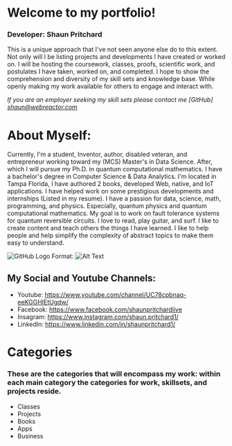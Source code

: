 # Welcome to my portfolio!

### Developer: Shaun Pritchard
This is a unique approach that I've not seen anyone else do to this extent. Not only will I be listing projects and developments I have created or worked on. I will be hosting the coursework, classes, proofs, scientific work, and postulates I have taken, worked on, and completed. I hope to show the comprehension and diversity of my skill sets and knowledge base. While openly making my work available for others to engage and interact with. 

*If you are an employer seeking my skill sets please contact me
[GitHub] shaun@webreactor.com*

# About Myself: 

Currently, I'm a student, Inventor, author, disabled veteran, and entrepreneur working toward my (MCS) Master's in Data Science. After, which I will pursue my Ph.D. in quantum computational mathematics. I have a bachelor's degree in Computer Science & Data Analytics. I'm located in Tampa Florida, I have authored 2 books, developed Web, native, and IoT applications. I have helped work on some prestigious developments and internships (Listed in my resume). I have a passion for data, science, math, programming, and physics. Especially, quantum physics and quantum computational mathematics. My goal is to work on fault tolerance systems for quantum reversible circuits. I love to read, play guitar, and surf. I like to create content and teach others the things I have learned. I like to help people and help simplify the complexity of abstract topics to make them easy to understand.

![GitHub Logo](/images/logo.png)
Format: ![Alt Text](url)

## My Social and Youtube Channels:

- Youtube:  https://www.youtube.com/channel/UC78cpbnaq-eeKGGHIEtUgdw/
- Facebook: https://www.facebook.com/shaunpritchardlive
- Insagram: https://www.instagram.com/shaun.pritchard1/
- LinkedIn: https://www.linkedin.com/in/shaunpritchard1/

# Categories
### These are the categories that will encompass my work: within each main category the categories for work, skillsets, and projects reside.

* Classes
* Projects
* Books
* Apps
* Business
